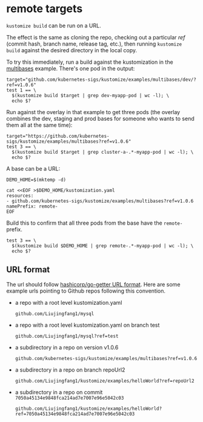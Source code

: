 # remote targets

`kustomize build` can be run on a URL.

The effect is the same as cloning the repo, checking out a particular
_ref_ (commit hash, branch name, release tag, etc.),
then running `kustomize build` against the desired
directory in the local copy.

To try this immediately, run a build against the kustomization
in the [multibases](multibases/README.md) example.  There's
one pod in the output:

<!-- @remoteOverlayBuild @testAgainstLatestRelease -->

```
target="github.com/kubernetes-sigs/kustomize/examples/multibases/dev/?ref=v1.0.6"
test 1 == \
  $(kustomize build $target | grep dev-myapp-pod | wc -l); \
  echo $?
```

Run against the overlay in that example to get three pods
(the overlay combines the dev, staging and prod bases for
someone who wants to send them all at the same time):

<!-- @remoteBuild @testAgainstLatestRelease -->
```
target="https://github.com/kubernetes-sigs/kustomize/examples/multibases?ref=v1.0.6"
test 3 == \
  $(kustomize build $target | grep cluster-a-.*-myapp-pod | wc -l); \
  echo $?
```

A base can be a URL:

<!-- @createOverlay @testAgainstLatestRelease -->
```
DEMO_HOME=$(mktemp -d)

cat <<EOF >$DEMO_HOME/kustomization.yaml
resources:
- github.com/kubernetes-sigs/kustomize/examples/multibases?ref=v1.0.6
namePrefix: remote-
EOF
```

Build this to confirm that all three pods from the base
have the `remote-` prefix.

<!-- @remoteBases @testAgainstLatestRelease -->
```
test 3 == \
  $(kustomize build $DEMO_HOME | grep remote-.*-myapp-pod | wc -l); \
  echo $?
```

## URL format

The url should follow
[hashicorp/go-getter URL format](https://github.com/hashicorp/go-getter#url-format).
Here are some example urls pointing to Github repos following this convention.

- a repo with a root level kustomization.yaml

  `github.com/Liujingfang1/mysql`
- a repo with a root level kustomization.yaml on branch test

  `github.com/Liujingfang1/mysql?ref=test`
- a subdirectory in a repo on version v1.0.6

  `github.com/kubernetes-sigs/kustomize/examples/multibases?ref=v1.0.6`
- a subdirectory in a repo on branch repoUrl2

  `github.com/Liujingfang1/kustomize/examples/helloWorld?ref=repoUrl2`
- a subdirectory in a repo on commit `7050a45134e9848fca214ad7e7007e96e5042c03`

  `github.com/Liujingfang1/kustomize/examples/helloWorld?ref=7050a45134e9848fca214ad7e7007e96e5042c03`
